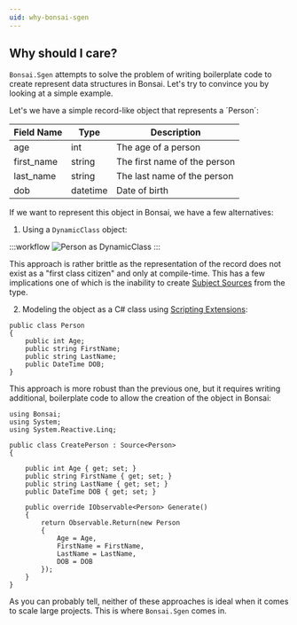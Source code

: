 ```yaml
---
uid: why-bonsai-sgen
---
```


## Why should I care?

`Bonsai.Sgen` attempts to solve the problem of writing boilerplate code to create represent data structures in Bonsai. Let's try to convince you by looking at a simple example.

Let's we have a simple record-like object that represents a ´Person´:


| Field Name | Type     | Description               |
|------------|----------|---------------------------|
| age        | int      | The age of a person       |
| first_name | string   | The first name of the person |
| last_name  | string   | The last name of the person  |
| dob        | datetime | Date of birth             |


If we want to represent this object in Bonsai, we have a few alternatives:

1. Using a `DynamicClass` object:

:::workflow
![Person as DynamicClass](~/workflows/person-example-dynamic-class.bonsai)
:::

This approach is rather brittle as the representation of the record does not exist as a "first class citizen" and only at compile-time. This has a few implications one of which is the inability to create [Subject Sources](https://bonsai-rx.org/docs/articles/subjects.html#source-subjects) from the type.

2. Modeling the object as a C# class using [Scripting Extensions](https://bonsai-rx.org/docs/articles/scripting-extensions.html):

```Csharp
public class Person
{
    public int Age;
    public string FirstName;
    public string LastName;
    public DateTime DOB;
}
```

This approach is more robust than the previous one, but it requires writing additional, boilerplate code to allow the creation of the object in Bonsai:

```Csharp
using Bonsai;
using System;
using System.Reactive.Linq;

public class CreatePerson : Source<Person>
{

    public int Age { get; set; }
    public string FirstName { get; set; }
    public string LastName { get; set; }
    public DateTime DOB { get; set; }

    public override IObservable<Person> Generate()
    {
        return Observable.Return(new Person
        {
            Age = Age,
            FirstName = FirstName,
            LastName = LastName,
            DOB = DOB
        });
    }
}
```

As you can probably tell, neither of these approaches is ideal when it comes to scale large projects. This is where `Bonsai.Sgen` comes in.